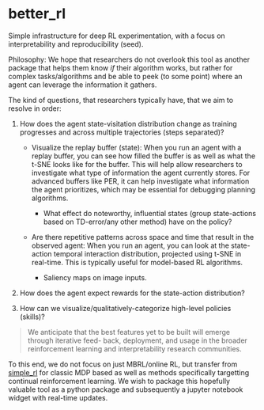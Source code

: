 # better_rl
Simple infrastructure for deep RL experimentation, with a focus on interpretability and reproducibility (seed).

Philosophy: We hope that researchers do not overlook this tool as another package that helps them know *if* their algorithm works, but rather for complex tasks/algorithms and be able to peek (to some point) where an agent can leverage the information it gathers.

The kind of questions, that researchers typically have, that we aim to resolve in order:
1. How does the agent state-visitation distribution change as training progresses and across multiple trajectories (steps separated)?
    - Visualize the replay buffer (state): When you run an agent with a replay buffer, you can see how filled the buffer is as well as what the t-SNE looks like for the buffer. This will help allow researchers to investigate what type of information the agent currently stores. For advanced buffers like PER, it can help investigate what information the agent prioritizes, which may be essential for debugging planning algorithms.
        - What effect do noteworthy, influential states (group state-actions based on TD-error/any other method) have on the policy?

    - Are there repetitive patterns across space and time that result in the observed agent: When you run an agent, you can look at the state-action temporal interaction distribution, projected using t-SNE in real-time. This is typically useful for model-based RL algorithms.
        - Saliency maps on image inputs.

2. How does the agent expect rewards for the state-action distribution?
3. How can we visualize/qualitatively-categorize high-level policies (skills)?

> We anticipate that the best features yet to be built will emerge through iterative feed- back, deployment, and usage in the broader reinforcement learning and interpretability research communities.

To this end, we do not focus on just MBRL/online RL, but transfer from [simple_rl](https://github.com/david-abel/simple_rl/tree/master/simple_rl) for classic MDP based as well as methods specifically targetting continual reinforcement learning. We wish to package this hopefully valuable tool as a python package and subsequently a jupyter notebook widget with real-time updates.
